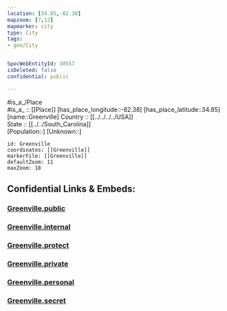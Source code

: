 ```yaml
---
location: [34.85,-82.38] 
mapzoom: [7,12] 
mapmarker: city 
type: City
tags:
- geo/City


SpocWebEntityId: 30557
isDeleted: false
confidential: public

---
```

#is_a_/Place  
#is_a_ :: [[Place]] 
[has_place_longitude::-82.38] 
[has_place_latitude::34.85] 
[name::Greenville] 
Country :: [[../../../../USA]]  
State :: [[../../South_Carolina]]  
[Population::] 
[Unknown::] 


```leaflet
id: Greenville
coordinates: [[Greenville]] 
markerFile: [[Greenville]] 
defaultZoom: 11 
maxZoom: 18
```


## Confidential Links & Embeds: 

### [Greenville.public](/_public/\Earth\Continent\America~North\USA\USA~Eastern\South_Carolina\counties~South_Carolina\Greenville,County\cities~GreenvilleGreenville.public.md) 

### [Greenville.internal](/_internal/\Earth\Continent\America~North\USA\USA~Eastern\South_Carolina\counties~South_Carolina\Greenville,County\cities~GreenvilleGreenville.internal.md) 

### [Greenville.protect](/_protect/\Earth\Continent\America~North\USA\USA~Eastern\South_Carolina\counties~South_Carolina\Greenville,County\cities~GreenvilleGreenville.protect.md) 

### [Greenville.private](/_private/\Earth\Continent\America~North\USA\USA~Eastern\South_Carolina\counties~South_Carolina\Greenville,County\cities~GreenvilleGreenville.private.md) 

### [Greenville.personal](/_personal/\Earth\Continent\America~North\USA\USA~Eastern\South_Carolina\counties~South_Carolina\Greenville,County\cities~GreenvilleGreenville.personal.md) 

### [Greenville.secret](/_secret/\Earth\Continent\America~North\USA\USA~Eastern\South_Carolina\counties~South_Carolina\Greenville,County\cities~GreenvilleGreenville.secret.md)

